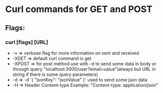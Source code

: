 <h1>Curl commands for GET and POST</h1>
<h2>Flags:</h2>
<h3>curl [flags] [URL]</h3>
<ul>
<li>-v => verbose flag for more information on sent and received</li>
<li>-XGET => default curl command is get</li>
<li>-XPOST => for post method use with -d to send some data in body or through query "localhost:3000/user?email=value"(always but URL in string if there is some query parameters)</li>
<li>-d => -d '{ "jsonKey": "jsonValue" }' used to send some json data </li>
<li>-H => Header Content-type Example: "Content-type: application/json"</li>
</ul>
